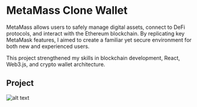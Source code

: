 # MetaMass Clone Wallet

MetaMass allows users to safely manage digital assets, connect to DeFi protocols, and interact with the Ethereum blockchain. By replicating key MetaMask features, I aimed to create a familiar yet secure environment for both new and experienced users.

This project strengthened my skills in blockchain development, React, Web3.js, and crypto wallet architecture.

## Project

![alt text](./frontend/assets/public/metamask.gif)
